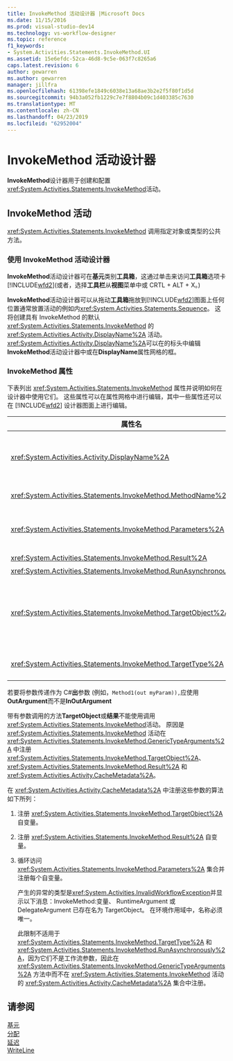 ```yaml
---
title: InvokeMethod 活动设计器 |Microsoft Docs
ms.date: 11/15/2016
ms.prod: visual-studio-dev14
ms.technology: vs-workflow-designer
ms.topic: reference
f1_keywords:
- System.Activities.Statements.InvokeMethod.UI
ms.assetid: 15e6efdc-52ca-46d8-9c5e-063f7c8265a6
caps.latest.revision: 6
author: gewarren
ms.author: gewarren
manager: jillfra
ms.openlocfilehash: 61398efe1849c6038e13a68ae3b2e2f5f80f1d5d
ms.sourcegitcommit: 94b3a052fb1229c7e7f8804b09c1d403385c7630
ms.translationtype: MT
ms.contentlocale: zh-CN
ms.lasthandoff: 04/23/2019
ms.locfileid: "62952004"
---
```

# <a name="invokemethod-activity-designer"></a>InvokeMethod 活动设计器
**InvokeMethod**设计器用于创建和配置<xref:System.Activities.Statements.InvokeMethod>活动。  
  
## <a name="the-invokemethod-activity"></a>InvokeMethod 活动  
 <xref:System.Activities.Statements.InvokeMethod> 调用指定对象或类型的公共方法。  
  
### <a name="using-the-invokemethod-activity-designer"></a>使用 InvokeMethod 活动设计器  
 **InvokeMethod**活动设计器可在**基元**类别**工具箱**，这通过单击来访问**工具箱**选项卡[!INCLUDE[wfd2](../includes/wfd2-md.md)](或者，选择**工具栏**从**视图**菜单中或 CRTL + ALT + X。)  
  
 **InvokeMethod**活动设计器可以从拖动**工具箱**拖放到[!INCLUDE[wfd2](../includes/wfd2-md.md)]图面上任何位置通常放置活动的例如内<xref:System.Activities.Statements.Sequence>。 这将创建具有 InvokeMethod 的默认 <xref:System.Activities.Statements.InvokeMethod> 的 <xref:System.Activities.Activity.DisplayName%2A> 活动。 <xref:System.Activities.Activity.DisplayName%2A>可以在的标头中编辑**InvokeMethod**活动设计器中或在**DisplayName**属性网格的框。  
  
### <a name="the-invokemethod-properties"></a>InvokeMethod 属性  
 下表列出 <xref:System.Activities.Statements.InvokeMethod> 属性并说明如何在设计器中使用它们。 这些属性可以在属性网格中进行编辑，其中一些属性还可以在 [!INCLUDE[wfd2](../includes/wfd2-md.md)] 设计器图面上进行编辑。  
  
|属性名|必需|用法|  
|-------------------|--------------|-----------|  
|<xref:System.Activities.Activity.DisplayName%2A>|False|<xref:System.Activities.Statements.InvokeMethod> 活动的友好名称。 默认值为 InvokeMethod。<br /><br /> 虽然 <xref:System.Activities.Activity.DisplayName%2A> 不是绝对必需的，但最好使用该属性。|  
|<xref:System.Activities.Statements.InvokeMethod.MethodName%2A>|True|要在执行活动时调用的方法的名称。 所调用的方法必须声明为**公共**。 此属性可以在设计器图面上进行编辑。 此属性是强制属性。|  
|<xref:System.Activities.Statements.InvokeMethod.Parameters%2A>|False|所调用方法的参数集合。 将参数添加到集合中的顺序必须与这些参数在方法签名中出现的顺序相同。 在属性网格中，单击中的省略号按钮**参数**字段中，它将显示**参数**对话框以便您设置此属性。 单击**创建自变量**按钮以添加参数。|  
|<xref:System.Activities.Statements.InvokeMethod.Result%2A>|False|方法调用的返回值。|  
|<xref:System.Activities.Statements.InvokeMethod.RunAsynchronously%2A>|True|指定是否异步调用该方法。 默认值是**False**。|  
|<xref:System.Activities.Statements.InvokeMethod.TargetObject%2A>|False|包含要调用的方法的对象。 此属性可以在设计器图面上进行编辑。<br /><br /> 必须设置 <xref:System.Activities.Statements.InvokeMethod.TargetObject%2A> 或 <xref:System.Activities.Statements.InvokeMethod.TargetType%2A> 之一。|  
|<xref:System.Activities.Statements.InvokeMethod.TargetType%2A>|False|<xref:System.Activities.Statements.InvokeMethod.TargetObject%2A> 的类型。 此属性可以在设计器图面上进行编辑。 只有当调用的方法为静态时，才必须设置此属性。|  
  
 若要将参数传递作为 C#**出**参数 (例如，`Method1(out myParam)),`应使用**OutArgument**而不是**InOutArgument**  
  
 带有参数调用的方法**TargetObject**或**结果**不能使用调用<xref:System.Activities.Statements.InvokeMethod>活动。 原因是 <xref:System.Activities.Statements.InvokeMethod> 活动在 <xref:System.Activities.Statements.InvokeMethod.GenericTypeArguments%2A> 中注册 <xref:System.Activities.Statements.InvokeMethod.TargetObject%2A>、<xref:System.Activities.Statements.InvokeMethod.Result%2A> 和 <xref:System.Activities.Activity.CacheMetadata%2A>。  
  
 在 <xref:System.Activities.Activity.CacheMetadata%2A> 中注册这些参数的算法如下所列：  
  
1. 注册 <xref:System.Activities.Statements.InvokeMethod.TargetObject%2A> 自变量。  
  
2. 注册 <xref:System.Activities.Statements.InvokeMethod.Result%2A> 自变量。  
  
3. 循环访问 <xref:System.Activities.Statements.InvokeMethod.Parameters%2A> 集合并注册每个自变量。  
  
   产生的异常的类型是<xref:System.Activities.InvalidWorkflowException>并显示以下消息：InvokeMethod:变量、 RuntimeArgument 或 DelegateArgument 已存在名为 TargetObject。 在环境作用域中，名称必须唯一。  
  
   此限制不适用于 <xref:System.Activities.Statements.InvokeMethod.TargetType%2A> 和 <xref:System.Activities.Statements.InvokeMethod.RunAsynchronously%2A>，因为它们不是工作流参数，因此在 <xref:System.Activities.Statements.InvokeMethod.GenericTypeArguments%2A> 方法中而不在 <xref:System.Activities.Statements.InvokeMethod> 活动的 <xref:System.Activities.Activity.CacheMetadata%2A> 集合中注册。  
  
## <a name="see-also"></a>请参阅  
 [基元](../workflow-designer/primitives-activity-designers.md)   
 [分配](../workflow-designer/assign-activity-designer.md)   
 [延迟](../workflow-designer/delay-activity-designer.md)   
 [WriteLine](../workflow-designer/writeline-activity-designer.md)